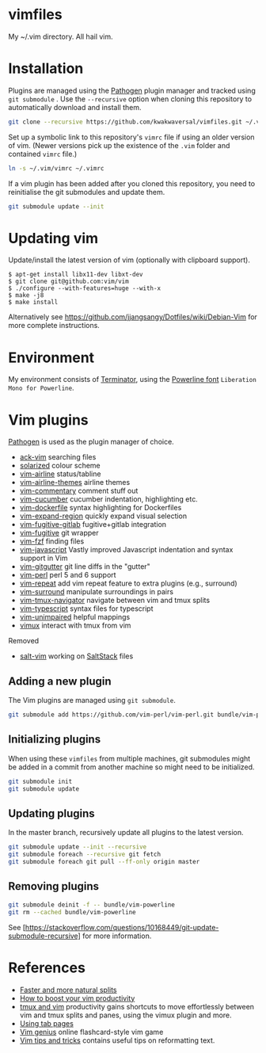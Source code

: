 # vimfiles
My ~/.vim directory. All hail vim.

# Installation
Plugins are managed using the [Pathogen] plugin manager and tracked using `git
submodule` . Use the `--recursive` option when cloning this repository to
automatically download and install them.

```bash
git clone --recursive https://github.com/kwakwaversal/vimfiles.git ~/.vim
```

Set up a symbolic link to this repository's `vimrc` file if using an older
version of vim. (Newer versions pick up the existence of the `.vim` folder and
contained `vimrc` file.)

```bash
ln -s ~/.vim/vimrc ~/.vimrc
```

If a vim plugin has been added after you cloned this repository, you need to
reinitialise the git submodules and update them.

```bash
git submodule update --init
```

# Updating vim

Update/install the latest version of vim (optionally with clipboard support).

```console
$ apt-get install libx11-dev libxt-dev
$ git clone git@github.com:vim/vim
$ ./configure --with-features=huge --with-x
$ make -j8
$ make install
```

Alternatively see https://github.com/jjangsangy/Dotfiles/wiki/Debian-Vim for
more complete instructions.

# Environment
My environment consists of [Terminator], using the [Powerline font][Powerline
fonts] `Liberation Mono for Powerline`.

# Vim plugins
[Pathogen] is used as the plugin manager of choice.

* [ack-vim](https://github.com/mileszs/ack.vim) searching files
* [solarized](https://github.com/altercation/vim-colors-solarized) colour scheme
* [vim-airline](https://github.com/vim-airline/vim-airline) status/tabline
* [vim-airline-themes](https://github.com/vim-airline/vim-airline-themes) airline themes
* [vim-commentary](https://github.com/tpope/vim-commentary) comment stuff out
* [vim-cucumber](https://github.com/tpope/vim-cucumber) cucumber indentation, highlighting etc.
* [vim-dockerfile](https://github.com/ekalinin/Dockerfile.vim) syntax highlighting for Dockerfiles
* [vim-expand-region](https://github.com/terryma/vim-expand-region) quickly expand visual selection
* [vim-fugitive-gitlab](https://github.com/shumphrey/fugitive-gitlab.vim) fugitive+gitlab integration
* [vim-fugitive](https://github.com/tpope/vim-fugitive) git wrapper
* [vim-fzf](https://github.com/junegunn/fzf.vim#commands) finding files
* [vim-javascript](https://github.com/pangloss/vim-javascript) Vastly improved Javascript indentation and syntax support in Vim
* [vim-gitgutter](https://github.com/airblade/vim-gitgutter) git line diffs in the "gutter"
* [vim-perl](https://github.com/vim-perl/vim-perl) perl 5 and 6 support
* [vim-repeat](https://github.com/tpope/vim-repeat) add vim repeat feature to extra plugins (e.g., surround)
* [vim-surround](https://github.com/tpope/vim-surround) manipulate surroundings in pairs
* [vim-tmux-navigator](https://github.com/christoomey/vim-tmux-navigator) navigate between vim and tmux splits
* [vim-typescript](https://github.com/leafgarland/typescript-vim) syntax files for typescript
* [vim-unimpaired](https://github.com/tpope/vim-unimpaired) helpful mappings
* [vimux](https://github.com/benmills/vimux) interact with tmux from vim

Removed

* [salt-vim](https://github.com/saltstack/salt-vim) working on [SaltStack] files

## Adding a new plugin
The Vim plugins are managed using `git submodule`.

```bash
git submodule add https://github.com/vim-perl/vim-perl.git bundle/vim-perl
```

## Initializing plugins
When using these `vimfiles` from multiple machines, git submodules might be
added in a commit from another machine so might need to be initialized.

```bash
git submodule init
git submodule update
```

## Updating plugins
In the master branch, recursively update all plugins to the latest version.

```bash
git submodule update --init --recursive
git submodule foreach --recursive git fetch
git submodule foreach git pull --ff-only origin master
```

## Removing plugins

```bash
git submodule deinit -f -- bundle/vim-powerline
git rm --cached bundle/vim-powerline
```

See [https://stackoverflow.com/questions/10168449/git-update-submodule-recursive]
for more information.

# References
* [Faster and more natural splits](https://robots.thoughtbot.com/vim-splits-move-faster-and-more-naturally)
* [How to boost your vim productivity](https://github.com/sheerun/blog/blob/master/_posts/2014-03-21-how-to-boost-your-vim-productivity.markdown)
* [tmux and vim](https://blog.bugsnag.com/tmux-and-vim/) productivity gains
    shortcuts to move effortlessly between vim and tmux splits and panes, using
    the vimux plugin and more.
* [Using tab pages](http://vim.wikia.com/wiki/Using_tab_pages)
* [Vim genius](http://www.vimgenius.com/) online flashcard-style vim game
* [Vim tips and tricks](https://www.cs.swarthmore.edu/help/vim/home.html)
    contains useful tips on reformatting text.

[Pathogen]: https://github.com/tpope/vim-pathogen
[Powerline fonts]: https://github.com/powerline/fonts
[SaltStack]: https://saltstack.com/
[Terminator]: https://gnometerminator.blogspot.co.uk/p/introduction.html
